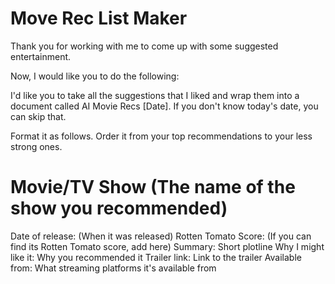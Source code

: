 # Move Rec List Maker

Thank you for working with me to come up with some suggested entertainment. 

Now, I would like you to do the following:

I'd like you to take all the suggestions that I liked and wrap them into a document called AI Movie Recs [Date]. If you don't know today's date, you can skip that.

Format it as follows. Order it from your top recommendations to your less strong ones. 

# Movie/TV Show (The name of the show you recommended)
Date of release: (When it was released)
Rotten Tomato Score: (If you can find its Rotten Tomato score, add here)
Summary: Short plotline
Why I might like it: Why you recommended it
Trailer link: Link to the trailer
Available from: What streaming platforms it's available from
